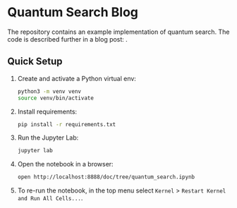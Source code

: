 # Quantum Search Blog

The repository contains an example implementation of quantum search.
The code is described further in a blog post: [](https://softwaremill.com/a-busy-developers-guide-to-quantum-computing-part-1/).

## Quick Setup

1. Create and activate a Python virtual env:
   ```bash
   python3 -m venv venv
   source venv/bin/activate
   ```

2. Install requirements:
   ```bash
   pip install -r requirements.txt 
   ```

3. Run the Jupyter Lab:
   ```bash
   jupyter lab
   ```

4. Open the notebook in a browser:
   ```bash
   open http://localhost:8888/doc/tree/quantum_search.ipynb
   ```
   
5. To re-run the notebook, in the top menu select `Kernel` > `Restart Kernel and Run All Cells...`.
